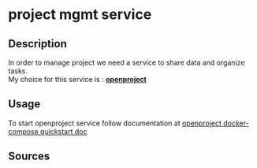 # project mgmt service

## Description

In order to manage project we need a service to share data and organize tasks. <br>
My choice for this service is : [**openproject**](https://www.openproject.org/fr/)

## Usage

To start openproject service follow documentation at [openproject docker-compose quickstart doc](https://github.com/opf/openproject-docker-compose?tab=readme-ov-file#quick-start)

## Sources


